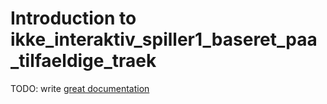 # Introduction to ikke_interaktiv_spiller1_baseret_paa_tilfaeldige_traek

TODO: write [great documentation](http://jacobian.org/writing/what-to-write/)
